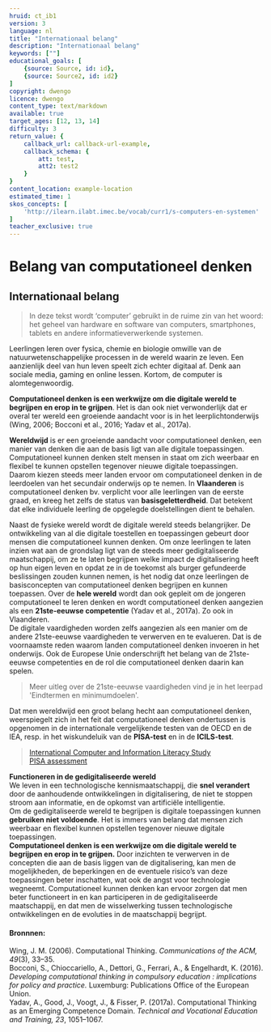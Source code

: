 ```yaml
---
hruid: ct_ib1
version: 3
language: nl
title: "Internationaal belang"
description: "Internationaal belang"
keywords: [""]
educational_goals: [
    {source: Source, id: id}, 
    {source: Source2, id: id2}
]
copyright: dwengo
licence: dwengo
content_type: text/markdown
available: true
target_ages: [12, 13, 14]
difficulty: 3
return_value: {
    callback_url: callback-url-example,
    callback_schema: {
        att: test,
        att2: test2
    }
}
content_location: example-location
estimated_time: 1
skos_concepts: [
    'http://ilearn.ilabt.imec.be/vocab/curr1/s-computers-en-systemen'
]
teacher_exclusive: true
---
```


# Belang van computationeel denken

## Internationaal belang

> In deze tekst wordt ‘computer’ gebruikt in de ruime zin van het woord: het geheel van hardware en software van computers, smartphones, tablets en andere informatieverwerkende systemen. 

Leerlingen leren over fysica, chemie en biologie omwille van de natuurwetenschappelijke processen in de wereld waarin ze leven. Een aanzienlijk deel van hun leven speelt zich echter digitaal af. Denk aan sociale media, gaming en online lessen. Kortom, de computer is alomtegenwoordig. 

**Computationeel denken is een werkwijze om die digitale wereld te begrijpen en erop in te grijpen**. Het is dan ook niet verwonderlijk dat er overal ter wereld een groeiende aandacht voor is in het leerplichtonderwijs (Wing, 2006; Bocconi et al., 2016; Yadav et al., 2017a). 

**Wereldwijd** is er een groeiende aandacht voor computationeel denken, een manier van denken die aan de basis ligt van alle digitale toepassingen. Computationeel kunnen denken stelt mensen in staat om zich weerbaar en flexibel te kunnen opstellen tegenover nieuwe digitale toepassingen. Daarom kiezen steeds meer landen ervoor om computationeel denken in de leerdoelen van het secundair onderwijs op te nemen. 
In **Vlaanderen** is computationeel denken bv. verplicht voor alle leerlingen van de eerste graad, en kreeg het zelfs de status van **basisgeletterdheid**. Dat betekent dat elke individuele leerling de opgelegde doelstellingen dient te behalen.

Naast de fysieke wereld wordt de digitale wereld steeds belangrijker. De ontwikkeling van al die digitale toestellen en toepassingen gebeurt door mensen die computationeel kunnen denken. Om onze leerlingen te laten inzien wat aan de grondslag ligt van de steeds meer gedigitaliseerde maatschappij, om ze te laten begrijpen welke impact de digitalisering heeft op hun eigen leven en opdat ze in de toekomst als burger gefundeerde beslissingen zouden kunnen nemen, is het nodig dat onze leerlingen de basisconcepten van computationeel denken begrijpen en kunnen toepassen.
Over de **hele wereld** wordt dan ook gepleit om de jongeren computationeel te leren denken en wordt computationeel denken aangezien als een **21ste-eeuwse competentie** (Yadav et al., 2017a). Zo ook in Vlaanderen. <br>
De digitale vaardigheden worden zelfs aangezien als een manier om de andere 21ste-eeuwse vaardigheden te verwerven en te evalueren. Dat is de voornaamste reden waarom landen computationeel denken invoeren in het onderwijs. Ook de Europese Unie onderschrijft het belang van de 21ste-eeuwse competenties en de rol die computationeel denken daarin kan spelen. 

> Meer uitleg over de 21ste-eeuwse vaardigheden vind je in het leerpad 'Eindtermen en minimumdoelen'. 

Dat men wereldwijd een groot belang hecht aan computationeel denken, weerspiegelt zich in het feit dat computationeel denken ondertussen is opgenomen in de internationale vergelijkende testen van de OECD en de IEA, resp. in het wiskundeluik van de **PISA-test** en in de **ICILS-test**. 

> [International Computer and Information Literacy Study](https://www.iea.nl/studies/iea/icils/2023#section-740)<br>
> [PISA assessment](https://www.oecd.org/pisa/sitedocument/PISA-2021-mathematics-framework.pdf)

<div class="alert alert-box alert-success">
    <strong>Functioneren in de gedigitaliseerde wereld</strong><br> 
    We leven in een technologische kennismaatschappij, die <strong>snel verandert</strong> door de aanhoudende ontwikkelingen in digitalisering, de niet te stoppen stroom aan informatie, en de opkomst van artificiële intelligentie.<br> Om de gedigitaliseerde wereld te begrijpen is digitale toepassingen kunnen <strong>gebruiken niet voldoende</strong>. Het is immers van belang dat mensen zich weerbaar en flexibel kunnen opstellen tegenover nieuwe digitale toepassingen.<br> <strong>Computationeel denken is een werkwijze om die digitale wereld te begrijpen en erop in te grijpen.</strong> Door inzichten te verwerven in de concepten die aan de basis liggen van de digitalisering, kan men de mogelijkheden, de beperkingen en de eventuele risico’s van deze toepassingen beter inschatten, wat ook de angst voor technologie wegneemt. Computationeel kunnen denken kan ervoor zorgen dat men beter functioneert in en kan participeren in de gedigitaliseerde maatschappij, en dat men de wisselwerking tussen technologische ontwikkelingen en de evoluties in de maatschappij begrijpt. 
</div>

#### Bronnnen:  
Wing, J. M. (2006). Computational Thinking. *Communications of the ACM, 49*(3), 33–35.<br> 
Bocconi, S., Chioccariello, A., Dettori, G., Ferrari, A., & Engelhardt, K. (2016). *Developing computational thinking in compulsory education : implications for policy and practice.* Luxemburg: Publications Office of the European Union.<br>
Yadav, A., Good, J., Voogt, J., & Fisser, P. (2017a). Computational Thinking as an Emerging Competence Domain. *Technical and Vocational Education and Training, 23*, 1051–1067.
